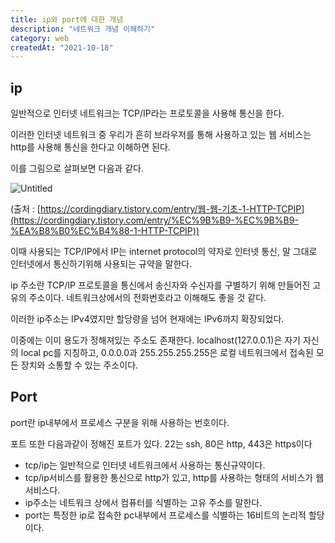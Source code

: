 ```yaml
---
title: ip와 port에 대한 개념
description: "네트워크 개념 이해하기"
category: web
createdAt: "2021-10-18"
---
```


## ip

일반적으로 인터넷 네트워크는 TCP/IP라는 프로토콜을 사용해 통신을 한다.

이러한 인터넷 네트워크 중 우리가 흔히 브라우저를 통해 사용하고 있는 웹 서비스는 http를 사용해 통신을 한다고 이해하면 된다.

이를 그림으로 살펴보면 다음과 같다.

![Untitled](https://s3.us-west-2.amazonaws.com/secure.notion-static.com/b7d63a5d-f2b2-421d-b521-64767d089b5c/Untitled.png?X-Amz-Algorithm=AWS4-HMAC-SHA256&X-Amz-Credential=AKIAT73L2G45O3KS52Y5%2F20211018%2Fus-west-2%2Fs3%2Faws4_request&X-Amz-Date=20211018T021650Z&X-Amz-Expires=86400&X-Amz-Signature=8031681af9381bb04b6c44023c5ab3d2fd4bb4edb836c44bb8f18a414ac56aaf&X-Amz-SignedHeaders=host&response-content-disposition=filename%20%3D%22Untitled.png%22)

(출처 : [https://cordingdiary.tistory.com/entry/웹-웹-기초-1-HTTP-TCPIP](https://cordingdiary.tistory.com/entry/%EC%9B%B9-%EC%9B%B9-%EA%B8%B0%EC%B4%88-1-HTTP-TCPIP))

이때 사용되는 TCP/IP에서 IP는 internet protocol의 약자로 인터넷 통신, 말 그대로 인터넷에서 통신하기위해 사용되는 규약을 말한다.

ip 주소란 TCP/IP 프로토콜을 통신에서 송신자와 수신자를 구별하기 위해 만들어진 고유의 주소이다. 네트워크상에서의 전화번호라고 이해해도 좋을 것 같다.

이러한 ip주소는 IPv4였지만 할당량을 넘어 현재에는 IPv6까지 확장되었다.

이중에는 이미 용도가 정해져있는 주소도 존재한다. localhost(127.0.0.1)은 자기 자신의 local pc를 지칭하고, 0.0.0.0과 255.255.255.255은 로컬 네트워크에서 접속된 모든 장치와 소통할 수 있는 주소이다.

## Port

port란 ip내부에서 프로세스 구분을 위해 사용하는 번호이다.

포트 또한 다음과같이 정해진 포트가 있다. 22는 ssh, 80은 http, 443은 https이다

- tcp/ip는 일반적으로 인터넷 네트워크에서 사용하는 통신규약이다.
- tcp/ip서비스를 활용한 통신으로 http가 있고, http를 사용하는 형태의 서비스가 웹서비스다.
- ip주소는 네트워크 상에서 컴퓨터를 식별하는 고유 주소를 말한다.
- port는 특정한 ip로 접속한 pc내부에서 프로세스를 식별하는 16비트의 논리적 할당이다.
